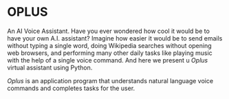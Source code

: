 # OPLUS
An AI Voice Assistant.
Have you ever wondered how cool it would be to have your own A.I. assistant? Imagine how easier it would be to send emails without typing a single word, doing Wikipedia searches without opening web browsers, and performing many other daily tasks like playing music with the help of a single voice command. And here we present u  *Oplus* virtual assistant using Python. 
 


*Oplus* is an application program that understands natural language voice commands and completes tasks for the user.


 
